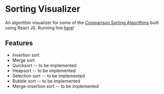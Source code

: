 # Sorting Visualizer

An algorithm visualizer for some of the [Comparison Sorting Algorithms](https://en.wikipedia.org/wiki/Comparison_sort) built using React JS. Running live [here](https://comparison-sort-visualizer.netlify.app)!

## Features

- Insertion sort
- Merge sort
- Quicksort -- to be implemented
- Heapsort -- to be implemented
- Selection sort -- to be implemented
- Bubble sort -- to be implemented
- Merge-insertion sort -- to be implemented
